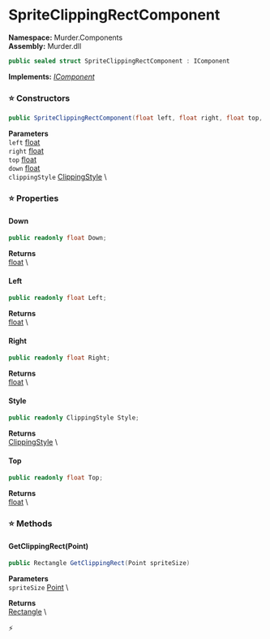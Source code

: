 # SpriteClippingRectComponent

**Namespace:** Murder.Components \
**Assembly:** Murder.dll

```csharp
public sealed struct SpriteClippingRectComponent : IComponent
```

**Implements:** _[IComponent](../../Bang/Components/IComponent.html)_

### ⭐ Constructors
```csharp
public SpriteClippingRectComponent(float left, float right, float top, float down, ClippingStyle clippingStyle)
```

**Parameters** \
`left` [float](https://learn.microsoft.com/en-us/dotnet/api/System.Single?view=net-7.0) \
`right` [float](https://learn.microsoft.com/en-us/dotnet/api/System.Single?view=net-7.0) \
`top` [float](https://learn.microsoft.com/en-us/dotnet/api/System.Single?view=net-7.0) \
`down` [float](https://learn.microsoft.com/en-us/dotnet/api/System.Single?view=net-7.0) \
`clippingStyle` [ClippingStyle](../../Murder/Components/ClippingStyle.html) \

### ⭐ Properties
#### Down
```csharp
public readonly float Down;
```

**Returns** \
[float](https://learn.microsoft.com/en-us/dotnet/api/System.Single?view=net-7.0) \
#### Left
```csharp
public readonly float Left;
```

**Returns** \
[float](https://learn.microsoft.com/en-us/dotnet/api/System.Single?view=net-7.0) \
#### Right
```csharp
public readonly float Right;
```

**Returns** \
[float](https://learn.microsoft.com/en-us/dotnet/api/System.Single?view=net-7.0) \
#### Style
```csharp
public readonly ClippingStyle Style;
```

**Returns** \
[ClippingStyle](../../Murder/Components/ClippingStyle.html) \
#### Top
```csharp
public readonly float Top;
```

**Returns** \
[float](https://learn.microsoft.com/en-us/dotnet/api/System.Single?view=net-7.0) \
### ⭐ Methods
#### GetClippingRect(Point)
```csharp
public Rectangle GetClippingRect(Point spriteSize)
```

**Parameters** \
`spriteSize` [Point](../../Murder/Core/Geometry/Point.html) \

**Returns** \
[Rectangle](../../Murder/Core/Geometry/Rectangle.html) \



⚡